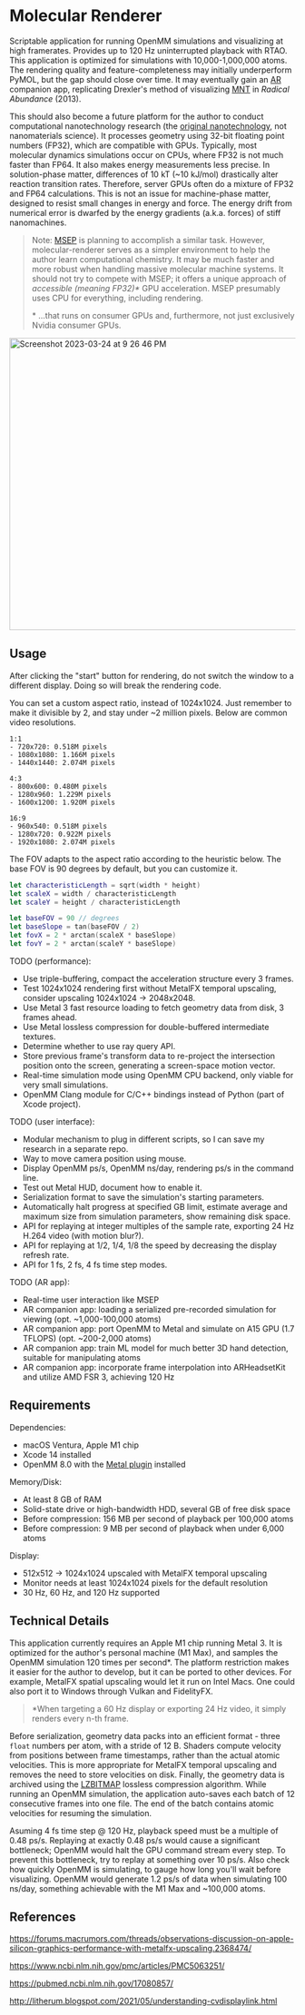 # Molecular Renderer

Scriptable application for running OpenMM simulations and visualizing at high framerates. Provides up to 120 Hz uninterrupted playback with RTAO. This application is optimized for simulations with 10,000-1,000,000 atoms. The rendering quality and feature-completeness may initially underperform PyMOL, but the gap should close over time. It may eventually gain an [AR](https://github.com/philipturner/arheadsetkit) companion app, replicating Drexler's method of visualizing [MNT](https://en.wikipedia.org/wiki/Molecular_nanotechnology) in <i>Radical Abundance</i> (2013).

This should also become a future platform for the author to conduct computational nanotechnology research (the [original nanotechnology](https://en.wikipedia.org/wiki/Molecular_nanotechnology), not nanomaterials science). It processes geometry using 32-bit floating point numbers (FP32), which are compatible with GPUs. Typically, most molecular dynamics simulations occur on CPUs, where FP32 is not much faster than FP64. It also makes energy measurements less precise. In solution-phase matter, differences of 10 kT (~10 kJ/mol) drastically alter reaction transition rates. Therefore, server GPUs often do a mixture of FP32 and FP64 calculations. This is not an issue for machine-phase matter, designed to resist small changes in energy and force. The energy drift from numerical error is dwarfed by the energy gradients (a.k.a. forces) of stiff nanomachines.

> Note: [MSEP](https://astera.org/molecular-systems/) is planning to accomplish a similar task. However, molecular-renderer serves as a simpler environment to help the author learn computational chemistry. It may be much faster and more robust when handling massive molecular machine systems. It should not try to compete with MSEP; it offers a unique approach of _accessible (meaning FP32)\*_ GPU acceleration. MSEP presumably uses CPU for everything, including rendering.
>
> \* ...that runs on consumer GPUs and, furthermore, not just exclusively Nvidia consumer GPUs. <!-- Long-term, there is no need for this library to remain restricted to Apple silicon either. -->

<img width="515" alt="Screenshot 2023-03-24 at 9 26 46 PM" src="https://user-images.githubusercontent.com/71743241/227678193-efe03cda-6f49-4c5e-b92b-c953da32b926.png">

<!--

> A lot of these goals are also being addressed by the [MSEP](https://astera.org/molecular-systems/), which is currently in development (February 2023). Consider waiting until it's released, then merging a compression algorithm into the MSEP code base. It could also be a plugin for exporting simulations in a format replayable outside the editor. I have very limited free time and unique skills that may be better spent enhancing other projects.
>
> However, it is likely that MSEP will [use PyMOL exclusively](https://youtu.be/HjgjtAk-lws?t=1083) for graphics. The library uses [multicore CPU exclusively](https://www.mail-archive.com/pymol-users@lists.sourceforge.net/msg15181.html) for ray tracing (as of 2018) and uses the GPU only for lower-quality graphics. I will have to see whether Drexler's team attempts using Godot for the higher-quality graphics. v4.0 uses [signed distance fields](https://godotengine.org/article/godot-4-0-sets-sail/#highly-improved-lighting--shadows). He said there were "issues with shaders and various things", meaning Godot's SDFGI probably won't be used. MSEP would have to create a ray tracer from scratch if they wanted ray tracing, which seems unlikely. In short, this repository will likely be salvaged, maybe as an MSEP plugin, but I must wait for the platform's release to know for sure.
>
> I may end up creating multiple plugins for MSEP. I don't want to be doing something, then have another person make a plugin with the exact same capabilities. That would make my work redundant. I would rather collaborate with multiple researchers to standardize, enhance, and maintain these plugins. This may mean proposing a centralized effort soon after MSEP is released.
> - Molecular Renderer, which records and replays simulations with maximum rendering performance.
> - Plugin to optimize quantum chemistry simulations for the Apple AMX.
> - OpenMM plugin, which runs time-evolution simulations 10x faster than LAMMPS. Likely FP32 only unless I find enough time to finish FP64 emulation. So far, I've only found a need for double precision in the following use cases. Drexler himself said that MD is relatively insensitive to small changes in energy - a green light for single precision.
>   - Measuring thermodynamic efficiency
>   - Measuring drag in rotating bearings (TODO: this was probably possible with FP32)
>   - Measuring material stiffness
>   - Quantum chemistry
>   - All can be accomplished by measuring a single component, not the entire system. The use cases have a common theme: measuring material properties, not testing complex system dynamics. In such cases, the precision of such measurement would be prioritized. GPU mixed FP32/FP64 is >1 order of magnitude less precise than CPU FP64. Even if implemented, GPU FP64 emulation would probably not be used much anyway. Scientists would use CPU FP64 regardless.
> - Porting various forcefields to OpenMM, such as oxDNA, Tersoff, and AIREBO. This will be both a plugin for OpenMM and included with the OpenMM plugin for MSEP. It will use OpenCL exclusively - no CUDA!

-->

## Usage

After clicking the "start" button for rendering, do not switch the window to a different display. Doing so will break the rendering code.

You can set a custom aspect ratio, instead of 1024x1024. Just remember to make it divisible by 2, and stay under ~2 million pixels. Below are common video resolutions.

```
1:1
- 720x720: 0.518M pixels
- 1080x1080: 1.166M pixels
- 1440x1440: 2.074M pixels

4:3
- 800x600: 0.480M pixels
- 1280x960: 1.229M pixels
- 1600x1200: 1.920M pixels

16:9
- 960x540: 0.518M pixels
- 1280x720: 0.922M pixels
- 1920x1080: 2.074M pixels
```

The FOV adapts to the aspect ratio according to the heuristic below. The base FOV is 90 degrees by default, but you can customize it.

```swift
let characteristicLength = sqrt(width * height)
let scaleX = width / characteristicLength
let scaleY = height / characteristicLength

let baseFOV = 90 // degrees
let baseSlope = tan(baseFOV / 2)
let fovX = 2 * arctan(scaleX * baseSlope)
let fovY = 2 * arctan(scaleY * baseSlope)
```

TODO (performance):
- Use triple-buffering, compact the acceleration structure every 3 frames.
- Test 1024x1024 rendering first without MetalFX temporal upscaling, consider upscaling 1024x1024 -> 2048x2048.
- Use Metal 3 fast resource loading to fetch geometry data from disk, 3 frames ahead.
- Use Metal lossless compression for double-buffered intermediate textures.
- Determine whether to use ray query API.
- Store previous frame's transform data to re-project the intersection position onto the screen, generating a screen-space motion vector.
- Real-time simulation mode using OpenMM CPU backend, only viable for very small simulations.
- OpenMM Clang module for C/C++ bindings instead of Python (part of Xcode project).

<!--
- Profile tile-based hybrid rasterization against full ray tracing, may solve divergence problems. Optimize for very complex scenes.
- Ray tracing is simpler in general. Less time invested in a possibly incorrect approach to rendering imposter rectangles.
-->

TODO (user interface):
- Modular mechanism to plug in different scripts, so I can save my research in a separate repo.
- Way to move camera position using mouse.
- Display OpenMM ps/s, OpenMM ns/day, rendering ps/s in the command line.
- Test out Metal HUD, document how to enable it.
- Serialization format to save the simulation's starting parameters.
- Automatically halt progress at specified GB limit, estimate average and maximum size from simulation parameters, show remaining disk space.
- API for replaying at integer multiples of the sample rate, exporting 24 Hz H.264 video (with motion blur?).
- API for replaying at 1/2, 1/4, 1/8 the speed by decreasing the display refresh rate.
- API for 1 fs, 2 fs, 4 fs time step modes.

TODO (AR app):
- Real-time user interaction like MSEP
- AR companion app: loading a serialized pre-recorded simulation for viewing (opt. ~1,000-100,000 atoms)
- AR companion app: port OpenMM to Metal and simulate on A15 GPU (1.7 TFLOPS) (opt. ~200-2,000 atoms)
- AR companion app: train ML model for much better 3D hand detection, suitable for manipulating atoms
- AR companion app: incorporate frame interpolation into ARHeadsetKit and utilize AMD FSR 3, achieving 120 Hz

## Requirements

Dependencies:
- macOS Ventura, Apple M1 chip
- Xcode 14 installed
- OpenMM 8.0 with the [Metal plugin](https://github.com/philipturner/openmm-metal) installed

Memory/Disk:
- At least 8 GB of RAM
- Solid-state drive or high-bandwidth HDD, several GB of free disk space
- Before compression: 156 MB per second of playback per 100,000 atoms
- Before compression: 9 MB per second of playback when under 6,000 atoms

Display:
- 512x512 -> 1024x1024 upscaled with MetalFX temporal upscaling
- Monitor needs at least 1024x1024 pixels for the default resolution
- 30 Hz, 60 Hz, and 120 Hz supported

## Technical Details

This application currently requires an Apple M1 chip running Metal 3. It is optimized for the author's personal machine (M1 Max), and samples the OpenMM simulation 120 times per second\*. The platform restriction makes it easier for the author to develop, but it can be ported to other devices. For example, MetalFX spatial upscaling would let it run on Intel Macs. One could also port it to Windows through Vulkan and FidelityFX.

> \*When targeting a 60 Hz display or exporting 24 Hz video, it simply renders every n-th frame.

Before serialization, geometry data packs into an efficient format - three `float` numbers per atom, with a stride of 12 B. Shaders compute velocity from positions between frame timestamps, rather than the actual atomic velocities. This is more appropriate for MetalFX temporal upscaling and removes the need to store velocities on disk. Finally, the geometry data is archived using the [LZBITMAP](https://developer.apple.com/documentation/compression/compression_lzbitmap) lossless compression algorithm. While running an OpenMM simulation, the application auto-saves each batch of 12 consecutive frames into one file. The end of the batch contains atomic velocities for resuming the simulation.

Asuming 4 fs time step @ 120 Hz, playback speed must be a multiple of 0.48 ps/s. Replaying at exactly 0.48 ps/s would cause a significant bottleneck; OpenMM would halt the GPU command stream every step. To prevent this bottleneck, try to replay at something over 10 ps/s. Also check how quickly OpenMM is simulating, to gauge how long you'll wait before visualizing. OpenMM would generate 1.2 ps/s of data when simulating 100 ns/day, something achievable with the M1 Max and ~100,000 atoms.

## References

https://forums.macrumors.com/threads/observations-discussion-on-apple-silicon-graphics-performance-with-metalfx-upscaling.2368474/

https://www.ncbi.nlm.nih.gov/pmc/articles/PMC5063251/

https://pubmed.ncbi.nlm.nih.gov/17080857/

http://litherum.blogspot.com/2021/05/understanding-cvdisplaylink.html
